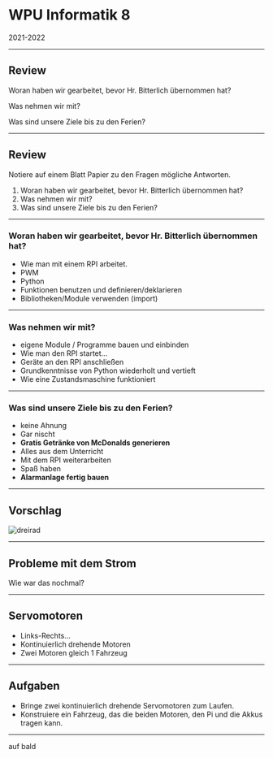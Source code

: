 # WPU Informatik 8

2021-2022

---

## Review

Woran haben wir gearbeitet, bevor Hr. Bitterlich übernommen hat?

Was nehmen wir mit?

Was sind unsere Ziele bis zu den Ferien?

---

## Review

Notiere auf einem Blatt Papier zu den Fragen mögliche Antworten.

1. Woran haben wir gearbeitet, bevor Hr. Bitterlich übernommen hat?
1. Was nehmen wir mit?
1. Was sind unsere Ziele bis zu den Ferien?

---

### Woran haben wir gearbeitet, bevor Hr. Bitterlich übernommen hat?

* Wie man mit einem RPI arbeitet.
* PWM
* Python
* Funktionen benutzen und definieren/deklarieren
* Bibliotheken/Module verwenden (import)

---

### Was nehmen wir mit?

* eigene Module / Programme bauen und einbinden
* Wie man den RPI startet...
* Geräte an den RPI anschließen
* Grundkenntnisse von Python wiederholt und vertieft
* Wie eine Zustandsmaschine funktioniert

---

### Was sind unsere Ziele bis zu den Ferien?

* keine Ahnung
* Gar nischt
* **Gratis Getränke von McDonalds generieren**
* Alles aus dem Unterricht
* Mit dem RPI weiterarbeiten
* Spaß haben
* __Alarmanlage fertig bauen__

---

## Vorschlag

![dreirad](https://productimages.hepsiburada.net/s/19/550/9824841433138.jpg/format:webp)

---

## Probleme mit dem Strom

Wie war das nochmal?

---

## Servomotoren

* Links-Rechts...
* Kontinuierlich drehende Motoren
* Zwei Motoren gleich 1 Fahrzeug

---

## Aufgaben

* Bringe zwei kontinuierlich drehende Servomotoren zum Laufen.
* Konstruiere ein Fahrzeug, das die beiden Motoren, den Pi und die Akkus tragen kann.

---

auf bald
